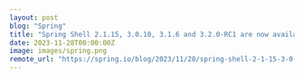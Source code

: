 ```yaml
---
layout: post
blog: "Spring"
title: "Spring Shell 2.1.15, 3.0.10, 3.1.6 and 3.2.0-RC1 are now available"
date: 2023-11-28T00:00:00Z
image: images/spring.png
remote_url: "https://spring.io/blog/2023/11/28/spring-shell-2-1-15-3-0-10-3-1-6-and-3-2-0-rc1-are-now-available"
---
```

